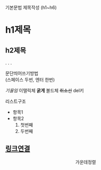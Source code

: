 기본문법 
제목작성 (h1~h6)
# h1제목
## h2제목
.
.
.

문단띄어쓰기방법  
(스페이스 두번, 엔터 한번)

*기울임* 이탤릭체
**굵게** 볼드체
~~취소선~~ del키

리스트구조
- 항목1
- 항목2
  1. 첫번째
  2. 두번째
 
[링크연결](http://naver.com)
---

<p align="center">가운데정렬</p>



